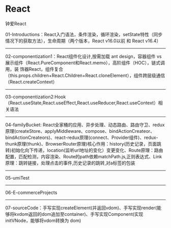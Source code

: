 # React
钟爱React

01-Introductions：React入门语法，条件渲染，循环渲染，setState特性（同步情况下的获取方法），生命周期（两个版本，React v16.0以前 和 React v16.4）
- - -
02-componentization1：React组件化设计,按需加载 ant design，容器组件 vs 展示组件（React.PureComponent和React.memo），高阶组件（HOC），链式调用，装     饰器React，组件复合（this.props.children+React.Children+React.cloneElement），组件跨层级通信（React.createContext）
- - -
03-componentization2:Hook（React.useState,React.useEffect,React.useReducer,React.useContext）相关语法
- - -
04-familyBucket: React全家桶的应用、异步处理、动态路由、路由守卫、redux原理(createStore、applyMiddleware、compose、bindActionCreateor、bindActionCreateors)、react-redux原理(connect、Provider组件)、redux-thunk原理(thunk)、BrowserRouter原理)核心作用：history(历史记录，页面跳转)初始化向下传递，location(监听url地址的变化）变更变化、Route原理：路由配置，匹配检测，内容渲染、Route的path依赖matchPath.js,正则表达式、Link原理：跳转链接，处理点击的事件,历史记录的跳转,对a标签的包装
- - -
05-umiTest
- - -
06-E-commerceProjects
- - -
07-sourceCode：手写实现createElement(并返回vdom)、手写实现render(能够将kvdom返回的dom追加至container)、手写实现Component(实现initVNode，能够将vdom转换为 dom)
